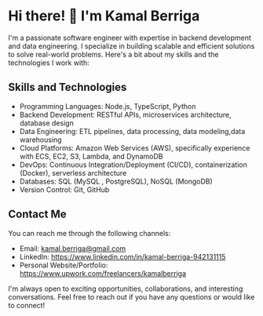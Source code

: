 # Hi there! 👋 I'm Kamal Berriga

I'm a passionate software engineer with expertise in backend development and data engineering. I specialize in building scalable and efficient solutions to solve real-world problems. Here's a bit about my skills and the technologies I work with:

## Skills and Technologies

- Programming Languages: Node.js, TypeScript, Python
- Backend Development: RESTful APIs, microservices architecture, database design
- Data Engineering: ETL pipelines, data processing, data modeling,data warehousing
- Cloud Platforms: Amazon Web Services (AWS), specifically experience with ECS, EC2, S3, Lambda, and DynamoDB
- DevOps: Continuous Integration/Deployment (CI/CD), containerization (Docker), serverless architecture
- Databases: SQL (MySQL , PostgreSQL), NoSQL (MongoDB)
- Version Control: Git, GitHub

## Contact Me

You can reach me through the following channels:

- Email: kamal.berriga@gmail.com
- LinkedIn: https://www.linkedin.com/in/kamal-berriga-942131115
- Personal Website/Portfolio: https://www.upwork.com/freelancers/kamalberriga

I'm always open to exciting opportunities, collaborations, and interesting conversations. Feel free to reach out if you have any questions or would like to connect!
